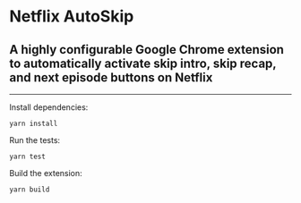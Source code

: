 # Netflix AutoSkip

## A highly configurable Google Chrome extension to automatically activate skip intro, skip recap, and next episode buttons on Netflix

---

Install dependencies:
```
yarn install
```

Run the tests:
```
yarn test
```

Build the extension:
```
yarn build
```
